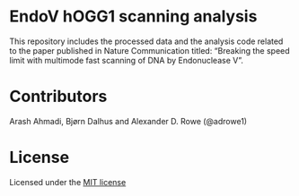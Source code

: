 # EndoV hOGG1 scanning analysis
This repository includes the processed data and the analysis code related to the paper published in Nature Communication titled: “Breaking the speed limit with multimode fast scanning of DNA by Endonuclease V”.

# Contributors
Arash Ahmadi, Bjørn Dalhus and Alexander D. Rowe (@adrowe1)

# License
Licensed under the [MIT license](LICENSE) 


 
